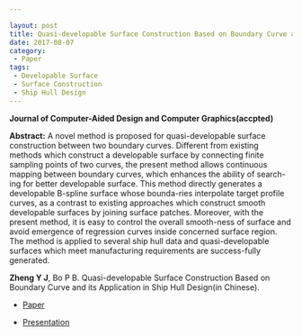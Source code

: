 ```yaml
---

layout: post
title: Quasi-developable Surface Construction Based on Boundary Curve and its Application in Ship Hull Design
date: 2017-08-07
category:
 - Paper
tags:
 - Developable Surface
 - Surface Construction
 - Ship Hull Design
---
```

__Journal of Computer-Aided Design and Computer Graphics(accpted)__

__Abstract:__ A novel method is proposed for quasi-developable surface construction between two boundary curves. Different from existing methods which construct a developable surface by connecting finite sampling points of two curves, the present method allows continuous mapping between boundary curves, which enhances the ability of search-ing for better developable surface. This method directly generates a developable B-spline surface whose bounda-ries interpolate target profile curves, as a contrast to existing approaches which construct smooth developable surfaces by joining surface patches. Moreover, with the present method, it is easy to control the overall smooth-ness of surface and avoid emergence of regression curves inside concerned surface region. The method is applied to several ship hull data and quasi-developable surfaces which meet manufacturing requirements are success-fully generated.

__Zheng Y J__, Bo P B. Quasi-developable Surface Construction Based on Boundary Curve and its Application in Ship Hull Design(in Chinese). 


* [Paper](https://paulyzheng.github.io/paper/2017-02.pdf)     

* [Presentation](https://paulyzheng.github.io/paper/2017-02-report.pdf)
